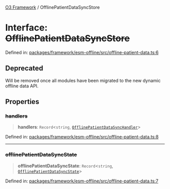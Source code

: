 [O3 Framework](../API.md) / OfflinePatientDataSyncStore

# Interface: ~~OfflinePatientDataSyncStore~~

Defined in: [packages/framework/esm-offline/src/offline-patient-data.ts:6](https://github.com/habeshabro/openmrs-esm-core/blob/main/packages/framework/esm-offline/src/offline-patient-data.ts#L6)

## Deprecated

Will be removed once all modules have been migrated to the new dynamic offline data API.

## Properties

### ~~handlers~~

> **handlers**: `Record`\<`string`, [`OfflinePatientDataSyncHandler`](OfflinePatientDataSyncHandler.md)\>

Defined in: [packages/framework/esm-offline/src/offline-patient-data.ts:8](https://github.com/habeshabro/openmrs-esm-core/blob/main/packages/framework/esm-offline/src/offline-patient-data.ts#L8)

***

### ~~offlinePatientDataSyncState~~

> **offlinePatientDataSyncState**: `Record`\<`string`, [`OfflinePatientDataSyncState`](OfflinePatientDataSyncState.md)\>

Defined in: [packages/framework/esm-offline/src/offline-patient-data.ts:7](https://github.com/habeshabro/openmrs-esm-core/blob/main/packages/framework/esm-offline/src/offline-patient-data.ts#L7)
